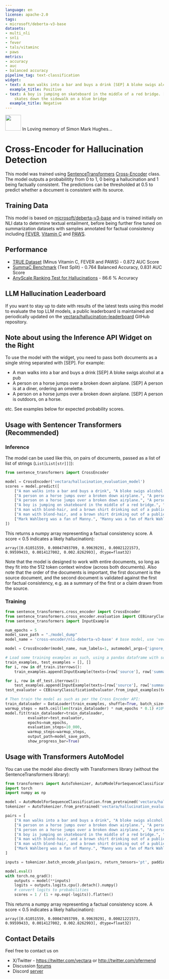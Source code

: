 ```yaml
---
language: en
license: apache-2.0
tags:
- microsoft/deberta-v3-base
datasets:
- multi_nli
- snli
- fever
- tals/vitaminc
- paws
metrics:
- accuracy
- auc
- balanced accuracy
pipeline_tag: text-classification
widget:
- text: A man walks into a bar and buys a drink [SEP] A bloke swigs alcohol at a pub
  example_title: Positive
- text: A boy is jumping on skateboard in the middle of a red bridge. [SEP] The boy
    skates down the sidewalk on a blue bridge
  example_title: Negative
---
```

<img src="candle.png" width="50" height="50" style="display: inline;">  In Loving memory of Simon Mark Hughes...

# Cross-Encoder for Hallucination Detection
This model was trained using [SentenceTransformers](https://sbert.net) [Cross-Encoder](https://www.sbert.net/examples/applications/cross-encoder/README.html) class. 
The model outputs a probabilitity from 0 to 1, 0 being a hallucination and 1 being factually consistent. 
The predictions can be thresholded at 0.5 to predict whether a document is consistent with its source.

## Training Data
This model is based on [microsoft/deberta-v3-base](https://huggingface.co/microsoft/deberta-v3-base) and is trained initially on NLI data to determine textual entailment, before being further fine tuned on summarization datasets with samples annotated for factual consistency including [FEVER](https://huggingface.co/datasets/fever), [Vitamin C](https://huggingface.co/datasets/tals/vitaminc) and [PAWS](https://huggingface.co/datasets/paws).

## Performance

* [TRUE Dataset](https://arxiv.org/pdf/2204.04991.pdf) (Minus Vitamin C, FEVER and PAWS) - 0.872 AUC Score
* [SummaC Benchmark](https://aclanthology.org/2022.tacl-1.10.pdf) (Test Split) - 0.764 Balanced Accuracy, 0.831 AUC Score
* [AnyScale Ranking Test for Hallucinations](https://www.anyscale.com/blog/llama-2-is-about-as-factually-accurate-as-gpt-4-for-summaries-and-is-30x-cheaper) - 86.6 % Accuracy

## LLM Hallucination Leaderboard
If you want to stay up to date with results of the latest tests using this model to evaluate the top LLM models, a public leaderboard is maintained and periodically updated on the [vectara/hallucination-leaderboard](https://github.com/vectara/hallucination-leaderboard) GitHub repository.

## Note about using the Inference API Widget on the Right
To use the model with the widget, you need to pass both documents as a single string separated with [SEP]. For example:

* A man walks into a bar and buys a drink [SEP] A bloke swigs alcohol at a pub
* A person on a horse jumps over a broken down airplane. [SEP] A person is at a diner, ordering an omelette.
* A person on a horse jumps over a broken down airplane. [SEP] A person is outdoors, on a horse.

etc. See examples below for expected probability scores.

## Usage with Sentencer Transformers (Recommended)

### Inference
The model can be used like this, on pairs of documents, passed as a list of list of strings (```List[List[str]]]```):

```python
from sentence_transformers import CrossEncoder

model = CrossEncoder('vectara/hallucination_evaluation_model')
scores = model.predict([
    ["A man walks into a bar and buys a drink", "A bloke swigs alcohol at a pub"],
    ["A person on a horse jumps over a broken down airplane.", "A person is at a diner, ordering an omelette."],
    ["A person on a horse jumps over a broken down airplane.", "A person is outdoors, on a horse."],
    ["A boy is jumping on skateboard in the middle of a red bridge.", "The boy skates down the sidewalk on a blue bridge"],
    ["A man with blond-hair, and a brown shirt drinking out of a public water fountain.", "A blond drinking water in public."],
    ["A man with blond-hair, and a brown shirt drinking out of a public water fountain.", "A blond man wearing a brown shirt is reading a book."],
    ["Mark Wahlberg was a fan of Manny.", "Manny was a fan of Mark Wahlberg."],  
])
```

This returns a numpy array representing a factual consistency score. A score < 0.5 indicates a likely hallucination):
```
array([0.61051559, 0.00047493709, 0.99639291, 0.00021221573, 0.99599433, 0.0014127002, 0.002.8262993], dtype=float32)
```

Note that the model is designed to work with entire documents, so long as they fit into the 512 token context window (across both documents). 
Also note that the order of the documents is important, the first document is the source document, and the second document is validated against the first for factual consistency, e.g. as a summary of the first or a claim drawn from the source.

### Training

```python
from sentence_transformers.cross_encoder import CrossEncoder
from sentence_transformers.cross_encoder.evaluation import CEBinaryClassificationEvaluator
from sentence_transformers import InputExample

num_epochs = 5
model_save_path = "./model_dump"
model_name = 'cross-encoder/nli-deberta-v3-base' # base model, use 'vectara/hallucination_evaluation_model' if you want to further fine-tune ours

model = CrossEncoder(model_name, num_labels=1, automodel_args={'ignore_mismatched_sizes':True})

# Load some training examples as such, using a pandas dataframe with source and summary columns:
train_examples, test_examples = [], []
for i, row in df_train.iterrows():
    train_examples.append(InputExample(texts=[row['source'], row['summary']], label=int(row['label'])))

for i, row in df_test.iterrows():
    test_examples.append(InputExample(texts=[row['source'], row['summary']], label=int(row['label'])))
test_evaluator = CEBinaryClassificationEvaluator.from_input_examples(test_examples, name='test_eval')

# Then train the model as such as per the Cross Encoder API:
train_dataloader = DataLoader(train_examples, shuffle=True, batch_size=train_batch_size)
warmup_steps = math.ceil(len(train_dataloader) * num_epochs * 0.1) #10% of train data for warm-up
model.fit(train_dataloader=train_dataloader,
          evaluator=test_evaluator,
          epochs=num_epochs,
          evaluation_steps=10_000,
          warmup_steps=warmup_steps,
          output_path=model_save_path,
          show_progress_bar=True)
```

## Usage with Transformers AutoModel
You can use the model also directly with Transformers library (without the SentenceTransformers library):

```python
from transformers import AutoTokenizer, AutoModelForSequenceClassification
import torch
import numpy as np

model = AutoModelForSequenceClassification.from_pretrained('vectara/hallucination_evaluation_model')
tokenizer = AutoTokenizer.from_pretrained('vectara/hallucination_evaluation_model')

pairs = [
    ["A man walks into a bar and buys a drink", "A bloke swigs alcohol at a pub"],
    ["A person on a horse jumps over a broken down airplane.", "A person is at a diner, ordering an omelette."],
    ["A person on a horse jumps over a broken down airplane.", "A person is outdoors, on a horse."],
    ["A boy is jumping on skateboard in the middle of a red bridge.", "The boy skates down the sidewalk on a blue bridge"],
    ["A man with blond-hair, and a brown shirt drinking out of a public water fountain.", "A blond drinking water in public."],
    ["A man with blond-hair, and a brown shirt drinking out of a public water fountain.", "A blond man wearing a brown shirt is reading a book."],
    ["Mark Wahlberg was a fan of Manny.", "Manny was a fan of Mark Wahlberg."], 
]

inputs = tokenizer.batch_encode_plus(pairs, return_tensors='pt', padding=True)

model.eval()
with torch.no_grad():
    outputs = model(**inputs)
    logits = outputs.logits.cpu().detach().numpy()
    # convert logits to probabilities
    scores = 1 / (1 + np.exp(-logits)).flatten()
```

This returns a numpy array representing a factual consistency score. A score < 0.5 indicates a likely hallucination):
```
array([0.61051559, 0.00047493709, 0.99639291, 0.00021221573, 0.99599433, 0.0014127002, 0.002.8262993], dtype=float32)
```

## Contact Details
Feel free to contact us on 
* X/Twitter - https://twitter.com/vectara or http://twitter.com/ofermend
* Discussion [forums](https://discuss.vectara.com/)
* Discord [server](https://discord.gg/GFb8gMz6UH)